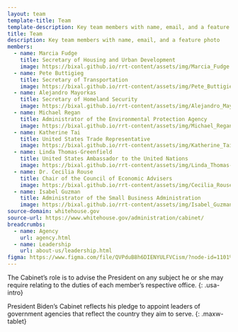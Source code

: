 ```yaml
---
layout: team
template-title: Team
template-description: Key team members with name, email, and a feature photo
title: Team
description: Key team members with name, email, and a feature photo
members:
  - name: Marcia Fudge
    title: Secretary of Housing and Urban Development
    image: https://bixal.github.io/rrt-content/assets/img/Marcia_Fudge.jpeg
  - name: Pete Buttigieg
    title: Secretary of Transportation
    image: https://bixal.github.io/rrt-content/assets/img/Pete_Buttigieg.jpeg
  - name: Alejandro Mayorkas
    title: Secretary of Homeland Security
    image: https://bixal.github.io/rrt-content/assets/img/Alejandro_Mayorkas.jpeg
  - name: Michael Regan
    title: Administrator of the Environmental Protection Agency
    image: https://bixal.github.io/rrt-content/assets/img/Michael_Regan.jpeg
  - name: Katherine Tai
    title: United States Trade Representative
    image: https://bixal.github.io/rrt-content/assets/img/Katherine_Tai.jpeg
  - name: Linda Thomas-Greenfield
    title: United States Ambassador to the United Nations
    image: https://bixal.github.io/rrt-content/assets/img/Linda_Thomas-Greenfield.jpeg
  - name: Dr. Cecilia Rouse
    title: Chair of the Council of Economic Advisers
    image: https://bixal.github.io/rrt-content/assets/img/Cecilia_Rouse.jpeg
  - name: Isabel Guzman
    title: Administrator of the Small Business Administration
    image: https://bixal.github.io/rrt-content/assets/img/Isabel_Guzman.jpeg
source-domain: whitehouse.gov
source-url: https://www.whitehouse.gov/administration/cabinet/
breadcrumbs:
  - name: Agency
    url: agency.html
  - name: Leadership
    url: about-us/leadership.html
figma: https://www.figma.com/file/QVPduB8h6DIENYULFVCism/?node-id=1101%3A3139
---
```


The Cabinet’s role is to advise the President on any subject he or she may require relating to the duties of each member’s respective office.
{: .usa-intro}

President Biden’s Cabinet reflects his pledge to appoint leaders of government agencies that reflect the country they aim to serve.
{: .maxw-tablet}